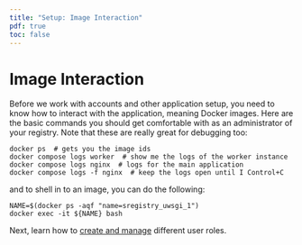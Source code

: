 ```yaml
---
title: "Setup: Image Interaction"
pdf: true
toc: false
---
```


# Image Interaction

Before we work with accounts and other application setup, you need to know how to interact with the application, meaning Docker images. Here are the basic commands you should get comfortable with as an administrator of your registry. Note that these are really great for debugging too:

```
docker ps  # gets you the image ids
docker compose logs worker  # show me the logs of the worker instance
docker compose logs nginx  # logs for the main application
docker compose logs -f nginx  # keep the logs open until I Control+C
```

and to shell in to an image, you can do the following:

```
NAME=$(docker ps -aqf "name=sregistry_uwsgi_1")
docker exec -it ${NAME} bash
```

Next, learn how to [create and manage](roles) different user roles.

